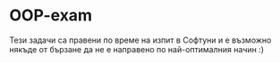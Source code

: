 # OOP-exam
Тези задачи са правени по време на изпит в Софтуни и е възможно някъде от бързане да не е направено по най-оптималния начин :)
